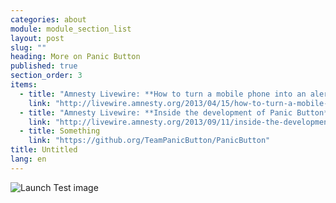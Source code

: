```yaml
---
categories: about
module: module_section_list
layout: post
slug: ""
heading: More on Panic Button
published: true
section_order: 3
items: 
  - title: "Amnesty Livewire: **How to turn a mobile phone into an alert system for activists**"
    link: "http://livewire.amnesty.org/2013/04/15/how-to-turn-a-mobile-phone-into-an-alert-system-for-activists/"
  - title: "Amnesty Livewire: **Inside the development of Panic Button**"
    link: "http://livewire.amnesty.org/2013/09/11/inside-the-development-of-amnestys-new-panic-button-app/"
  - title: Something
    link: "https://github.org/TeamPanicButton/PanicButton"
title: Untitled
lang: en
---
```


![Launch Test image](/media/launch-test.png)